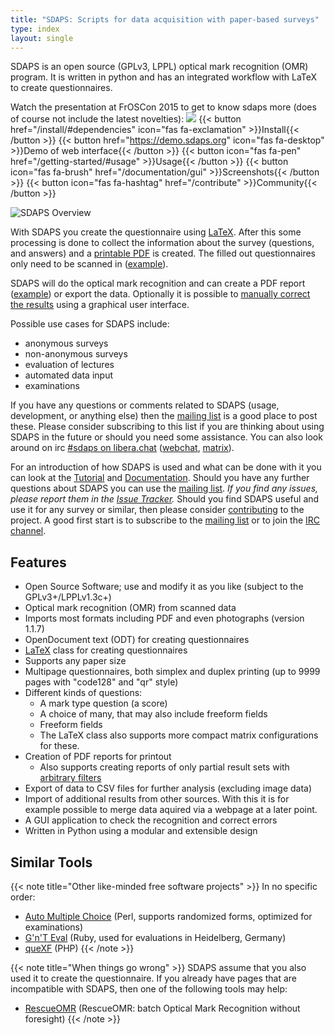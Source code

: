 ```yaml
---
title: "SDAPS: Scripts for data acquisition with paper-based surveys"
type: index
layout: single
---
```


SDAPS is an open source (GPLv3, LPPL) optical mark recognition (OMR) program.
It is written in python and has an integrated workflow with LaTeX to create questionnaires.

Watch the presentation at FrOSCon 2015 to get to know sdaps more (does of
course not include the latest novelties):
[![](files/video_froscon15_thumb.png)](https://media.ccc.de/v/froscon2015-1606-sdaps)
{{< button href="/install/#dependencies" icon="fas fa-exclamation" >}}Install{{< /button >}} {{< button href="https://demo.sdaps.org" icon="fas fa-desktop" >}}Demo of web interface{{< /button >}} {{< button icon="fas fa-pen" href="/getting-started/#usage" >}}Usage{{< /button >}} {{< button icon="fas fa-brush" href="/documentation/gui" >}}Screenshots{{< /button >}} {{< button icon="fas fa-hashtag" href="/contribute" >}}Community{{< /button >}}

![SDAPS Overview](/files/sdaps.png")

With SDAPS you create the questionnaire using [LaTeX](documentation/latex/).
After this some processing is done to collect the information
about the survey (questions, and answers) and a
[printable PDF](files/questionnaire.pdf) is created.
The filled out questionnaires only need to be scanned in
([example](files/example.tif)).

SDAPS will do the optical mark recognition and can create a PDF report
([example](files/example-report.pdf)) or export the data. Optionally it is
possible to [manually correct the results](documentation/gui/) using a graphical user interface.

Possible use cases for SDAPS include:

* anonymous surveys
* non-anonymous surveys
* evaluation of lectures
* automated data input
* examinations

If you have any questions or comments related to SDAPS (usage, development, or
anything else) then the [mailing list](/contribute#mailing-list) is a good
place to post these. Please consider subscribing to this list if you are
thinking about using SDAPS in the future or should you need some assistance.
You can also look around on irc [#sdaps on libera.chat](ircs://libera.chat/sdaps)
([webchat](https://web.libera.chat/#sdaps),
[matrix](https://matrix.to/#/!rlQINmavFJNyHVPJDE:libera.chat)).

For an introduction of how SDAPS is used and what can be done with it you can
look at the [Tutorial](/getting-started) and [Documentation](/documentation).
Should you have any further questions about SDAPS you can use the
[mailing list](/contribute#mailing-list). *If you find any issues, please
report them in the [Issue Tracker](https://github.com/benzea/sdaps/issues).*
Should you find SDAPS useful and use it for any survey or similar, then please
consider [contributing](/contribute) to the project. A good first start is to
subscribe to the [mailing list](/contribute#mailing-list) or to join the [IRC
channel](/contribute#irc).


## Features

* Open Source Software; use and modify it as you like (subject to the GPLv3+/LPPLv1.3c+)
* Optical mark recognition (OMR) from scanned data
* Imports most formats including PDF and even photographs (version 1.1.7)
* OpenDocument text (ODT) for creating questionnaires
* [LaTeX](documentation/latex/) class for creating questionnaires
* Supports any paper size
* Multipage questionnaires, both simplex and duplex printing (up to 9999 pages
with "code128" and "qr" style)
* Different kinds of questions:
  * A mark type question (a score)
  * A choice of many, that may also include freeform fields
  * Freeform fields
  * The LaTeX class also supports more compact matrix configurations for these.
* Creation of PDF reports for printout
  * Also supports creating reports of only partial result sets with
  [arbitrary filters](documentation/#filtering)
* Export of data to CSV files for further analysis (excluding image data)
* Import of additional results from other sources.
  With this it is for example possible to merge data aquired via a webpage at a later point.
* A GUI application to check the recognition and correct errors
* Written in Python using a modular and extensible design


## Similar Tools
{{< note title="Other like-minded free software projects" >}}
In no specific order:

* [Auto Multiple Choice](http://auto-multiple-choice.net/) (Perl, supports randomized forms, optimized for
examinations)
* [G'n'T Eval](https://github.com/breunigs/gnt-eval) (Ruby, used for evaluations in Heidelberg, Germany)
* [queXF](http://quexf.sourceforge.net/) (PHP)
{{< /note >}}

{{< note title="When things go wrong" >}}
SDAPS assume that you also used it to create the questionnaire. If you already
have pages that are incompatible with SDAPS, then one of the following tools
may help:

* [RescueOMR](https://www.thregr.org/~wavexx/software/RescueOMR/) (RescueOMR: batch Optical Mark Recognition without foresight)
{{< /note >}}
